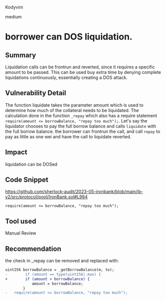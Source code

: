 Kodyvim

medium

# borrower can DOS liquidation.

## Summary
Liquidation calls can be frontrun and reverted, since it requires a specific amount to be passed. This can be used buy extra time by denying complete liquidations continuously, essentially creating a DOS attack.
## Vulnerability Detail
The function liquidate takes the parameter amount which is used to determine how much of the collateral needs to be liquidated. The calculation done in the function `_repay` which also has a require statement
`require(amount <= borrowBalance, "repay too much");`.
Let's say the liquidator chooses to pay the full borrow balance and calls `liquidate` with the full borrow balance.
the borrower can frontrun the call, and call  `repay` to pay as little as one wei and have the call to liquidate reverted.

## Impact
liquidation can be DOSed

## Code Snippet
https://github.com/sherlock-audit/2023-05-ironbank/blob/main/ib-v2/src/protocol/pool/IronBank.sol#L984
```solidity
require(amount <= borrowBalance, "repay too much");
```
## Tool used
Manual Review

## Recommendation
the check in _repay can be removed and replaced with:
```diff
uint256 borrowBalance = _getBorrowBalance(m, to);
-        if (amount == type(uint256).max) {
+        if (amount > borrowBalance) {
            amount = borrowBalance;
        }
-	require(amount <= borrowBalance, "repay too much");
```